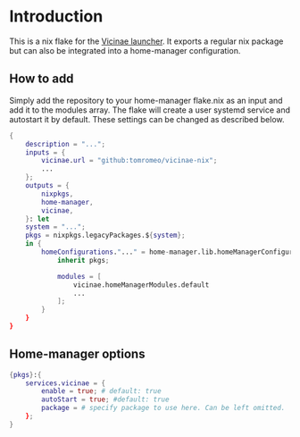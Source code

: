 # Introduction
This is a nix flake for the [Vicinae launcher](https://github.com/vicinaehq/vicinae).
It exports a regular nix package but can also be integrated into a home-manager configuration.

## How to add
Simply add the repository to your home-manager flake.nix as an input and add it to the modules array. The flake will create a user systemd service and autostart it by default. These settings can be changed as described below.
```nix
{
    description = "...";
    inputs = {
        vicinae.url = "github:tomromeo/vicinae-nix";
        ...
    };
    outputs = {
        nixpkgs,
        home-manager,
        vicinae,
    }: let
    system = "...";
    pkgs = nixpkgs.legacyPackages.${system};
    in {
        homeConfigurations."..." = home-manager.lib.homeManagerConfiguration {
            inherit pkgs;

            modules = [
                vicinae.homeManagerModules.default
                ...
            ];
        }
    }
}
```

## Home-manager options
```nix
{pkgs}:{
    services.vicinae = {
        enable = true; # default: true
        autoStart = true; #default: true
        package = # specify package to use here. Can be left omitted.
    };
}
```
